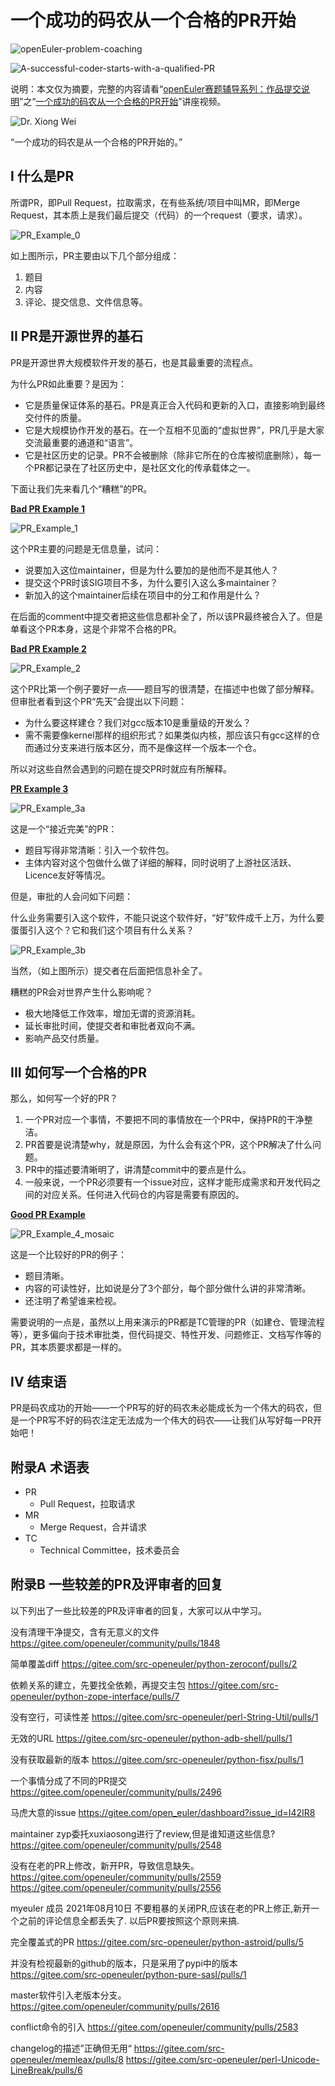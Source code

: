 # 一个成功的码农从一个合格的PR开始




![openEuler-problem-coaching](./Images/openEuler-problem-coaching.png "openEuler problem coaching")

![A-successful-coder-starts-with-a-qualified-PR](./Images/A-successful-coder-starts-with-a-qualified-PR.png)

说明：本文仅为摘要，完整的内容请看“<u>openEuler赛题辅导系列：作品提交说明</u>”之“[一个成功的码农从一个合格的PR开始](https://bbs.huaweicloud.com/live/kunpeng_live/202107221930.html)”讲座视频。


![Dr. Xiong Wei](./Images/xiongwei.png)


“一个成功的码农是从一个合格的PR开始的。”



## I 什么是PR


所谓PR，即Pull Request，拉取需求，在有些系统/项目中叫MR，即Merge Request，其本质上是我们最后提交（代码）的一个request（要求，请求）。


![PR_Example_0](./Images/PR_Example_0.png)

如上图所示，PR主要由以下几个部分组成：
1. 题目
2. 内容
3. 评论、提交信息、文件信息等。



## II PR是开源世界的基石


PR是开源世界大规模软件开发的基石，也是其最重要的流程点。

为什么PR如此重要？是因为：
- 它是质量保证体系的基石。PR是真正合入代码和更新的入口，直接影响到最终交付件的质量。
- 它是大规模协作开发的基石。在一个互相不见面的“虚拟世界”，PR几乎是大家交流最重要的通道和“语言”。
- 它是社区历史的记录。PR不会被删除（除非它所在的仓库被彻底删除），每一个PR都记录在了社区历史中，是社区文化的传承载体之一。


下面让我们先来看几个“糟糕”的PR。



<u>**Bad PR Example 1**</u>



![PR_Example_1](./Images/PR_Example_1.png)

这个PR主要的问题是无信息量，试问：
- 说要加入这位maintainer，但是为什么要加的是他而不是其他人？
- 提交这个PR时该SIG项目不多，为什么要引入这么多maintainer？
- 新加入的这个maintainer后续在项目中的分工和作用是什么？

在后面的comment中提交者把这些信息都补全了，所以该PR最终被合入了。但是单看这个PR本身，这是个非常不合格的PR。



<u>**Bad PR Example 2**</u>



![PR_Example_2](./Images/PR_Example_2.png)


这个PR比第一个例子要好一点——题目写的很清楚，在描述中也做了部分解释。但审批者看到这个PR“先天”会提出以下问题：
- 为什么要这样建仓？我们对gcc版本10是重量级的开发么？
- 需不需要像kernel那样的组织形式？如果类似内核，那应该只有gcc这样的仓而通过分支来进行版本区分，而不是像这样一个版本一个仓。

所以对这些自然会遇到的问题在提交PR时就应有所解释。



<u>**PR Example 3**</u>



![PR_Example_3a](./Images/PR_Example_3a_mosaic.png)

这是一个“接近完美”的PR：
- 题目写得非常清晰：引入一个软件包。
- 主体内容对这个包做什么做了详细的解释，同时说明了上游社区活跃、Licence友好等情况。

但是，审批的人会问如下问题：

什么业务需要引入这个软件，不能只说这个软件好，“好”软件成千上万，为什么要蛋蛋引入这个？它和我们这个项目有什么关系？

![PR_Example_3b](./Images/PR_Example_3b_mosaic.png)

当然，（如上图所示）提交者在后面把信息补全了。



糟糕的PR会对世界产生什么影响呢？
- 极大地降低工作效率，增加无谓的资源消耗。
- 延长审批时间，使提交者和审批者双向不满。
- 影响产品交付质量。



## III 如何写一个合格的PR


那么，如何写一个好的PR？
1. 一个PR对应一个事情，不要把不同的事情放在一个PR中，保持PR的干净整洁。
2. PR首要是说清楚why，就是原因，为什么会有这个PR，这个PR解决了什么问题。
3. PR中的描述要清晰明了，讲清楚commit中的要点是什么。
4. 一般来说，一个PR必须要有一个issue对应，这样才能形成需求和开发代码之间的对应关系。任何进入代码仓的内容是需要有原因的。



<u>**Good PR Example**</u>



![PR_Example_4_mosaic](./Images/PR_Example_4_mosaic.png)

这是一个比较好的PR的例子：
- 题目清晰。
- 内容的可读性好，比如说是分了3个部分，每个部分做什么讲的非常清晰。
- 还注明了希望谁来检视。

需要说明的一点是，虽然以上用来演示的PR都是TC管理的PR（如建仓、管理流程等），更多偏向于技术审批类，但代码提交、特性开发、问题修正、文档写作等的PR，其本质要求都是一样的。



## IV 结束语


PR是码农成功的开始——一个PR写的好的码农未必能成长为一个伟大的码农，但是一个PR写不好的码农注定无法成为一个伟大的码农——让我们从写好每一PR开始吧！



## 附录A 术语表


- PR
  - Pull Request，拉取请求
- MR
  - Merge Request，合并请求
- TC
  - Technical Committee，技术委员会



## 附录B 一些较差的PR及评审者的回复


以下列出了一些比较差的PR及评审者的回复，大家可以从中学习。

没有清理干净提交，含有无意义的文件
https://gitee.com/openeuler/community/pulls/1848 

简单覆盖diff
https://gitee.com/src-openeuler/python-zeroconf/pulls/2

依赖关系的建立，先要找全依赖，再提交主包
https://gitee.com/src-openeuler/python-zope-interface/pulls/7

没有空行，可读性差
https://gitee.com/src-openeuler/perl-String-Util/pulls/1

无效的URL
https://gitee.com/src-openeuler/python-adb-shell/pulls/1

没有获取最新的版本
https://gitee.com/src-openeuler/python-fisx/pulls/1

一个事情分成了不同的PR提交
https://gitee.com/openeuler/community/pulls/2496

马虎大意的issue
https://gitee.com/open_euler/dashboard?issue_id=I42IR8

maintainer zyp委托xuxiaosong进行了review,但是谁知道这些信息?
https://gitee.com/openeuler/community/pulls/2548

没有在老的PR上修改，新开PR，导致信息缺失。
https://gitee.com/openeuler/community/pulls/2559
https://gitee.com/openeuler/community/pulls/2556

myeuler 成员 2021年08月10日
不要粗暴的关闭PR,应该在老的PR上修正,新开一个之前的评论信息全都丢失了.
以后PR要按照这个原则来搞.

完全覆盖式的PR
https://gitee.com/src-openeuler/python-astroid/pulls/5

并没有检视最新的github的版本，只是采用了pypi中的版本
https://gitee.com/src-openeuler/python-pure-sasl/pulls/1

master软件引入老版本分支。
https://gitee.com/openeuler/community/pulls/2616

conflict命令的引入
https://gitee.com/openeuler/community/pulls/2583

changelog的描述”正确但无用“
https://gitee.com/src-openeuler/memleax/pulls/8
https://gitee.com/src-openeuler/perl-Unicode-LineBreak/pulls/6
